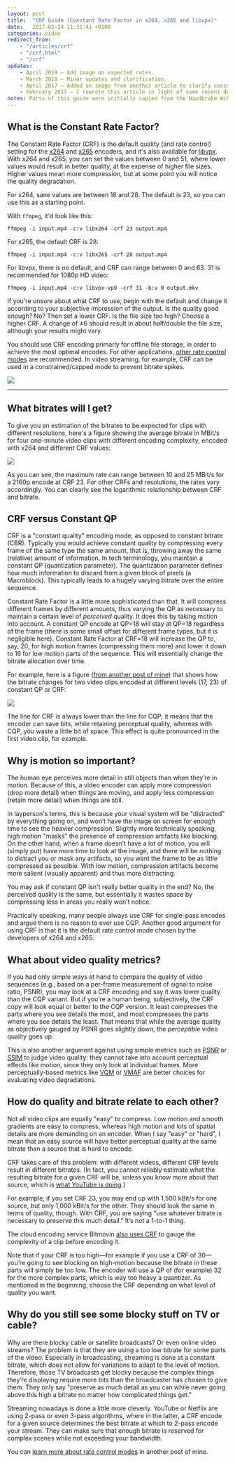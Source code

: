 ```yaml
---
layout: post
title:  "CRF Guide (Constant Rate Factor in x264, x265 and libvpx)"
date:   2017-02-24 11:31:41 +0100
categories: video
redirect_from:
    - "/articles/crf"
    - "/crf.html"
    - "/crf"
updates:
    - April 2019 – Add image on expected rates.
    - March 2018 – Minor updates and clarification.
    - April 2017 – Added an image from another article to clarify concept.
    - February 2017 – I rewrote this article in light of some recent developments. I also tried to make it more streamlined.
notes: Parts of this guide were initially copied from the Handbrake Wiki. However, the content has been deleted there. It also shortly appeared on Wikipedia but was removed because it only relied on one source—the Handbrake Wiki. This is an attempt to recover the information, adding a bit here and there. I don't know if there's an original copyright on the content or not. If so, please let me know.
---
```


## What is the Constant Rate Factor?

The Constant Rate Factor (CRF) is the default quality (and rate control) setting for the [x264](http://www.videolan.org/developers/x264.html) and [x265](http://x265.org/) encoders, and it's also available for [libvpx](https://www.webmproject.org/code/). With x264 and x265, you can set the values between 0 and 51, where lower values would result in better quality, at the expense of higher file sizes. Higher values mean more compression, but at some point you will notice the quality degradation.

For x264, sane values are between 18 and 28. The default is 23, so you can use this as a starting point.

With `ffmpeg`, it'd look like this:

    ffmpeg -i input.mp4 -c:v libx264 -crf 23 output.mp4

For x265, the default CRF is 28:

    ffmpeg -i input.mp4 -c:v libx265 -crf 28 output.mp4

For libvpx, there is no default, and CRF can range between 0 and 63. 31 is recommended for 1080p HD video:

    ffmpeg -i input.mp4 -c:v libvpx-vp9 -crf 31 -b:v 0 output.mkv

If you're unsure about what CRF to use, begin with the default and change it according to your subjective impression of the output. Is the quality good enough? No? Then set a lower CRF. Is the file size too high? Choose a higher CRF. A change of ±6 should result in about half/double the file size, although your results might vary.

You should use CRF encoding primarly for offline file storage, in order to achieve the most optimal encodes. For other applications, [other rate control modes](/articles/rate-control) are recommended. In video streaming, for example, CRF can be used in a constrained/capped mode to prevent bitrate spikes.

![](http://i.imgur.com/6qbC1V4.png)

-----

## What bitrates will I get?

To give you an estimation of the bitrates to be expected for clips with different resolutions, here's a figure showing the average bitrate in MBit/s for four one-minute video clips with different encoding complexity, encoded with x264 and different CRF values:

![](/assets/images/crf_rates_x264.png)

As you can see, the maximum rate can range between 10 and 25 MBit/s for a 2160p encode at CRF 23. For other CRFs and resolutions, the rates vary accordingly. You can clearly see the logarithmic relationship between CRF and bitrate.

## CRF versus Constant QP

CRF is a "constant quality" encoding mode, as opposed to constant bitrate (CBR). Typically you would achieve constant quality by compressing every frame of the same type the same amount, that is, throwing away the same (relative) amount of information. In tech terminology, you maintain a constant QP (quantization parameter). The quantization parameter defines how much information to discard from a given block of pixels (a Macroblock). This typically leads to a hugely varying bitrate over the entire sequence.

Constant Rate Factor is a little more sophisticated than that. It will compress different frames by different amounts, thus varying the QP as necessary to maintain a certain level of *perceived* quality. It does this by taking motion into account. A constant QP encode at QP=18 will stay at QP=18 regardless of the frame (there is some small offset for different frame types, but it is negligible here). Constant Rate Factor at CRF=18 will increase the QP to, say, 20, for high motion frames (compressing them more) and lower it down to 16 for low motion parts of the sequence. This will essentially change the bitrate allocation over time.

For example, here is a figure ([from another post of mine](/articles/rate-control)) that shows how the bitrate changes for two video clips encoded at different levels (17, 23) of constant QP or CRF:

![](/assets/images/quality_modes.png)

The line for CRF is always lower than the line for CQP; it means that the encoder can save bits, while retaining perceptual quality, whereas with CQP, you waste a little bit of space. This effect is quite pronounced in the first video clip, for example.

## Why is motion so important?

The human eye perceives more detail in still objects than when they’re in motion. Because of this, a video encoder can apply more compression (drop more detail) when things are moving, and apply less compression (retain more detail) when things are still.

In layperson's terms, this is because your visual system will be "distracted" by everything going on, and won’t have the image on screen for enough time to see the heavier compression. Slightly more technically speaking, high motion "masks" the presence of compression artifacts like blocking. On the other hand, when a frame doesn’t have a lot of motion, you will (simply put) have more time to look at the image, and there will be nothing to distract you or mask any artifacts, so you want the frame to be as little compressed as possible. With low motion, compression artifacts become more salient (visually apparent) and thus more distracting.

You may ask if constant QP isn't really better quality in the end? No, the perceived quality is the same, but essentially it wastes space by compressing less in areas you really won’t notice.

Practically speaking, many people always use CRF for single-pass encodes and argue there is no reason to ever use CQP. Another good argument for using CRF is that it is the default rate control mode chosen by the developers of x264 and x265.

## What about video quality metrics?

If you had only simple ways at hand to compare the quality of video sequences (e.g., based on a per-frame measurement of signal to noise ratio, PSNR), you may look at a CRF encoding and say it was lower quality than the CQP variant. But if you’re a human being, subjectively, the CRF copy will look equal or better to the CQP version. It least compresses the parts where you see details the most, and most compresses the parts where you see details the least. That means that while the average quality as objectively gauged by PSNR goes slightly down, the _perceptible_ video quality goes up.

This is also another argument against using simple metrics such as [PSNR](https://en.wikipedia.org/wiki/Peak_signal-to-noise_ratio) or [SSIM](https://en.wikipedia.org/wiki/Structural_similarity) to judge video quality: they cannot take into account perceptual effects like motion, since they only look at individual frames. More perceptually-based metrics like [VQM](https://www.its.bldrdoc.gov/resources/video-quality-research/software.aspx) or [VMAF](https://github.com/Netflix/vmaf) are better choices for evaluating video degradations.

## How do quality and bitrate relate to each other?

Not all video clips are equally "easy" to compress. Low motion and smooth gradients are easy to compress, whereas high motion and lots of spatial details are more demanding on an encoder. When I say "easy" or "hard", I mean that an easy source will have better perceptual quality at the same bitrate than a source that is hard to encode.

CRF takes care of this problem: with different videos, different CRF levels result in different bitrates. (In fact, you cannot reliably estimate what the resulting bitrate for a given CRF will be, unless you know more about that source, which is [what YouTube is doing](http://www.ingentaconnect.com/contentone/ist/ei/2016/00002016/00000002/art00016?crawler=true).)

For example, if you set CRF 23, you may end up with 1,500 kBit/s for one source, but only 1,000 kBit/s for the other. They should look the same in terms of quality, though. With CRF, you are saying "use whatever bitrate is necessary to preserve this much detail." It’s not a 1-to-1 thing.

The cloud encoding service Bitmovin [also uses CRF](https://bitmovin.com/per-title-encoding/) to gauge the complexity of a clip before encoding it.

Note that if your CRF is too high—for example if you use a CRF of 30—you’re going to see blocking on high-motion because the bitrate in these parts will simply be too low. The encoder will use a QP of (for example) 32 for the more complex parts, which is way too heavy a quantizer. As mentioned in the beginning, choose the CRF depending on what level of quality you want.

## Why do you still see some blocky stuff on TV or cable?

Why are there blocky cable or satellite broadcasts? Or even online video streams? The problem is that they are using a too low bitrate for some parts of the video. Especially in broadcasting, streaming is done at a constant bitrate, which does not allow for variations to adapt to the level of motion. Therefore, those TV broadcasts get blocky because the complex things they’re displaying require more bits than the broadcaster has chosen to give them. They only say "preserve as much detail as you can while never going above this high a bitrate no matter how complicated things get."

Streaming nowadays is done a little more cleverly. YouTube or Netflix are using 2-pass or even 3-pass algorithms, where in the latter, a CRF encode for a given source determines the best bitrate at which to 2-pass encode your stream. They can make sure that enough bitrate is reserved for complex scenes while not exceeding your bandwidth.

You can [learn more about rate control modes](/articles/rate-control) in another post of mine.
